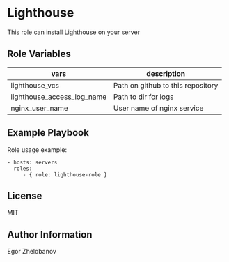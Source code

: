 Lighthouse
=========

This role can install Lighthouse on your server

Role Variables
--------------

| vars                       | description                       |
|----------------------------|-----------------------------------|
| lighthouse_vcs             | Path on github to this repository |
| lighthouse_access_log_name | Path to dir for logs              |
| nginx_user_name            | User name of nginx service        |

Example Playbook
----------------

Role usage example:

    - hosts: servers
      roles:
         - { role: lighthouse-role }

License
-------

MIT

Author Information
------------------

Egor Zhelobanov

